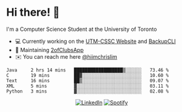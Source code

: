 # Hi there! 👋
I'm a Computer Science Student at the University of Toronto

- 💻 Currently working on the [UTM-CSSC Website](https://github.com/UTM-CSSC) and [BackupCLI](https://github.com/BackupHub/BackupCLI)
- 🔨 Maintaining [2ofClubsApp](https://github.com/2ofClubsApp)
- ✉️ You can reach me here [@hiimchrislim](mailto:hello@hiimchrislim.co)

<!--START_SECTION:waka-->
```text
Java     2 hrs 14 mins   ██████████████████▒░░░░░░   73.46 % 
C        19 mins         ██▓░░░░░░░░░░░░░░░░░░░░░░   10.60 % 
Text     16 mins         ██▒░░░░░░░░░░░░░░░░░░░░░░   09.07 % 
XML      5 mins          ▓░░░░░░░░░░░░░░░░░░░░░░░░   03.11 % 
Python   3 mins          ▓░░░░░░░░░░░░░░░░░░░░░░░░   02.08 % 
```
<!--END_SECTION:waka-->

<div align="center">
<a href="https://www.linkedin.com/in/hiimchrislim" target="_blank"><img src="https://img.shields.io/badge/LinkedIn-%230077B5.svg?&style=flat-square&logo=linkedin&logoColor=white" alt="LinkedIn"></a>
<a href="https://open.spotify.com/user/clim1231" target="_blank"><img src="https://img.shields.io/badge/Spotify-%231ED760.svg?&style=flat-square&logo=spotify&logoColor=white" alt="Spotify"></a>

</div>
